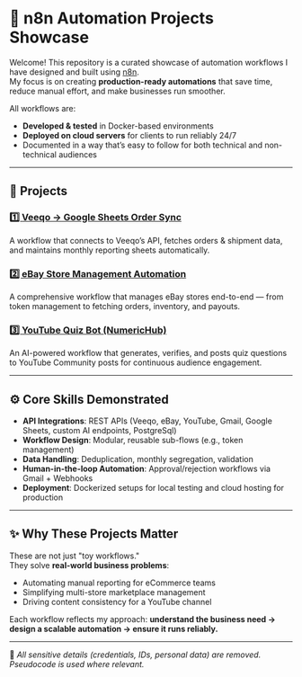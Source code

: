 # 🚀 n8n Automation Projects Showcase

Welcome! This repository is a curated showcase of automation workflows I have designed and built using [n8n](https://n8n.io/).  
My focus is on creating **production-ready automations** that save time, reduce manual effort, and make businesses run smoother.

All workflows are:
- **Developed & tested** in Docker-based environments
- **Deployed on cloud servers** for clients to run reliably 24/7
- Documented in a way that’s easy to follow for both technical and non-technical audiences

---

## 📂 Projects

### [1️⃣ Veeqo → Google Sheets Order Sync](./project-1-ecommerce-automation-veeqo/README.md)
A workflow that connects to Veeqo’s API, fetches orders & shipment data, and maintains monthly reporting sheets automatically.

### [2️⃣ eBay Store Management Automation](./project-2-ebay-automation/README.md)
A comprehensive workflow that manages eBay stores end-to-end — from token management to fetching orders, inventory, and payouts.

### [3️⃣ YouTube Quiz Bot (NumericHub)](./project-3-youtube-quiz-bot/README.md)
An AI-powered workflow that generates, verifies, and posts quiz questions to YouTube Community posts for continuous audience engagement.

---

## ⚙️ Core Skills Demonstrated
- **API Integrations**: REST APIs (Veeqo, eBay, YouTube, Gmail, Google Sheets, custom AI endpoints, PostgreSql)
- **Workflow Design**: Modular, reusable sub-flows (e.g., token management)
- **Data Handling**: Deduplication, monthly segregation, validation
- **Human-in-the-loop Automation**: Approval/rejection workflows via Gmail + Webhooks
- **Deployment**: Dockerized setups for local testing and cloud hosting for production

---

## ✨ Why These Projects Matter
These are not just "toy workflows."  
They solve **real-world business problems**:
- Automating manual reporting for eCommerce teams
- Simplifying multi-store marketplace management
- Driving content consistency for a YouTube channel

Each workflow reflects my approach: **understand the business need → design a scalable automation → ensure it runs reliably.**

---

📌 *All sensitive details (credentials, IDs, personal data) are removed. Pseudocode is used where relevant.*
